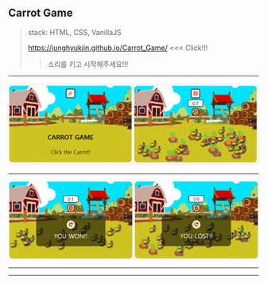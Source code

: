 ## Carrot Game

> stack: HTML, CSS, VanillaJS
>
> https://junghyukjin.github.io/Carrot_Game/ <<< Click!!!
>
> > 소리를 키고 시작해주세요!!!

---

<img src="README.assets/image-20201127213701214.png" alt="image-20201127213701214"  />

---

![image-20201127213856238](README.assets/image-20201127213856238.png)

---

---


